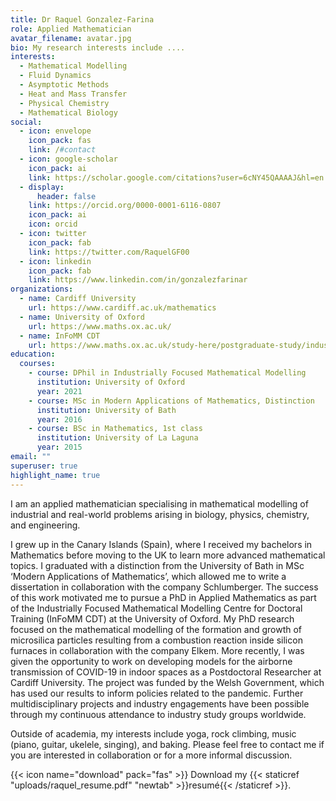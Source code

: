 ```yaml
---
title: Dr Raquel Gonzalez-Farina
role: Applied Mathematician
avatar_filename: avatar.jpg
bio: My research interests include ....
interests:
  - Mathematical Modelling
  - Fluid Dynamics
  - Asymptotic Methods
  - Heat and Mass Transfer
  - Physical Chemistry
  - Mathematical Biology
social:
  - icon: envelope
    icon_pack: fas
    link: /#contact
  - icon: google-scholar
    icon_pack: ai
    link: https://scholar.google.com/citations?user=6cNY45QAAAAJ&hl=en
  - display:
      header: false
    link: https://orcid.org/0000-0001-6116-0807
    icon_pack: ai
    icon: orcid
  - icon: twitter
    icon_pack: fab
    link: https://twitter.com/RaquelGF00
  - icon: linkedin
    icon_pack: fab
    link: https://www.linkedin.com/in/gonzalezfarinar
organizations:
  - name: Cardiff University
    url: https://www.cardiff.ac.uk/mathematics
  - name: University of Oxford
    url: https://www.maths.ox.ac.uk/
  - name: InFoMM CDT
    url: https://www.maths.ox.ac.uk/study-here/postgraduate-study/industrially-focused-mathematical-modelling-epsrc-cdt
education:
  courses:
    - course: DPhil in Industrially Focused Mathematical Modelling
      institution: University of Oxford
      year: 2021
    - course: MSc in Modern Applications of Mathematics, Distinction
      institution: University of Bath
      year: 2016
    - course: BSc in Mathematics, 1st class
      institution: University of La Laguna
      year: 2015
email: ""
superuser: true
highlight_name: true
---
```

I am an applied mathematician specialising in mathematical modelling of industrial and real-world problems arising in biology, physics, chemistry, and engineering. 

I grew up in the Canary Islands (Spain), where I received my bachelors in Mathematics before moving to the UK to learn more advanced mathematical topics. I graduated with a distinction from the University of Bath in MSc ‘Modern Applications of Mathematics’, which allowed me to write a dissertation in collaboration with the company Schlumberger. The success of this work motivated me to pursue a PhD in Applied Mathematics as part of the Industrially Focused Mathematical Modelling Centre for Doctoral Training (InFoMM CDT) at the University of Oxford. My PhD research focused on the mathematical modelling of the formation and growth of microsilica particles resulting from a combustion reaction inside silicon furnaces in collaboration with the company Elkem. More recently, I was given the opportunity to work on developing models for the airborne transmission of COVID-19 in indoor spaces as a Postdoctoral Researcher at Cardiff University. The project was funded by the Welsh Government, which has used our results to inform policies related to the pandemic. Further multidisciplinary projects and industry engagements have been possible through my continuous attendance to industry study groups worldwide. 

Outside of academia, my interests include yoga, rock climbing, music (piano, guitar, ukelele, singing), and baking. Please feel free to contact me if you are interested in collaboration or for a more informal discussion. 

{{< icon name="download" pack="fas" >}} Download my {{< staticref "uploads/raquel_resume.pdf" "newtab" >}}resumé{{< /staticref >}}.
